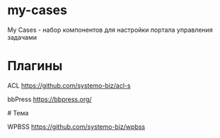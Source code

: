 # my-cases
My Cases - набор компонентов для настройки портала управления задачами

# Плагины

ACL https://github.com/systemo-biz/acl-s

bbPress https://bbpress.org/

# Тема

WPBSS https://github.com/systemo-biz/wpbss
